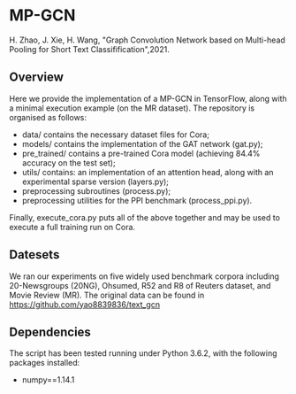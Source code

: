 # MP-GCN
H. Zhao, J. Xie, H. Wang, "Graph Convolution Network based on Multi-head Pooling for Short Text Classifification",2021.

## Overview
Here we provide the implementation of a MP-GCN in TensorFlow, along with a minimal execution example (on the MR dataset). The repository is organised as follows:

* data/ contains the necessary dataset files for Cora;
* models/ contains the implementation of the GAT network (gat.py);
* pre_trained/ contains a pre-trained Cora model (achieving 84.4% accuracy on the test set);
* utils/ contains: an implementation of an attention head, along with an experimental sparse version (layers.py);
* preprocessing subroutines (process.py);
* preprocessing utilities for the PPI benchmark (process_ppi.py).

Finally, execute_cora.py puts all of the above together and may be used to execute a full training run on Cora.

## Datesets
We ran our experiments on five widely used benchmark corpora including 20-Newsgroups (20NG), Ohsumed, R52 and R8 of Reuters dataset, and Movie Review (MR). The original data can be found in https://github.com/yao8839836/text_gcn

## Dependencies
The script has been tested running under Python 3.6.2, with the following packages installed:

* numpy==1.14.1


